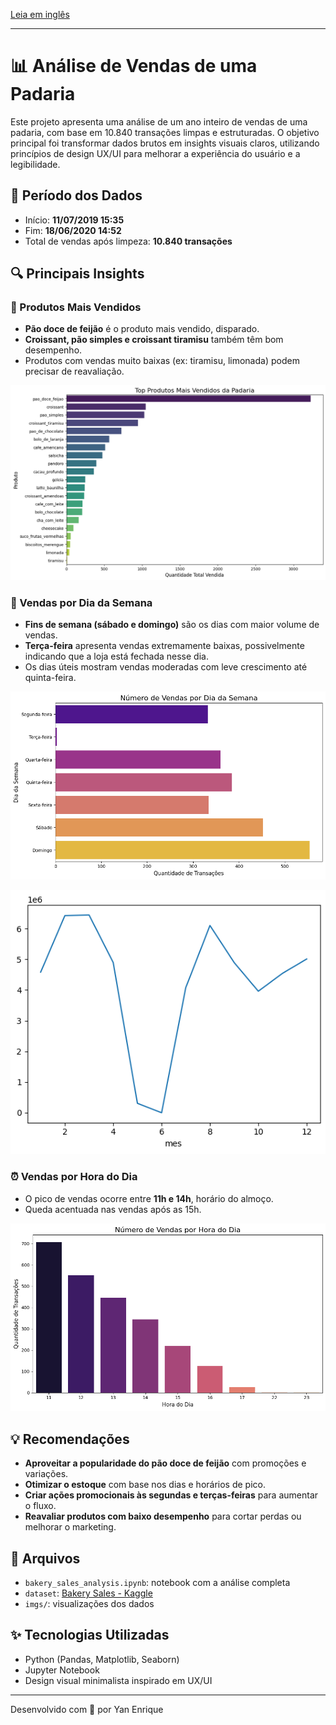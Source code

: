 
[Leia em inglês](README.md)

---

# 📊 Análise de Vendas de uma Padaria

Este projeto apresenta uma análise de um ano inteiro de vendas de uma padaria, com base em 10.840 transações limpas e estruturadas. O objetivo principal foi transformar dados brutos em insights visuais claros, utilizando princípios de design UX/UI para melhorar a experiência do usuário e a legibilidade.

## 📅 Período dos Dados
- Início: **11/07/2019 15:35**
- Fim: **18/06/2020 14:52**
- Total de vendas após limpeza: **10.840 transações**

## 🔍 Principais Insights

### 🥖 Produtos Mais Vendidos
- **Pão doce de feijão** é o produto mais vendido, disparado.
- **Croissant, pão simples e croissant tiramisu** também têm bom desempenho.
- Produtos com vendas muito baixas (ex: tiramisu, limonada) podem precisar de reavaliação.

![Produtos mais vendidos](produtos_mais_vendidos.png)

### 📆 Vendas por Dia da Semana
- **Fins de semana (sábado e domingo)** são os dias com maior volume de vendas.
- **Terça-feira** apresenta vendas extremamente baixas, possivelmente indicando que a loja está fechada nesse dia.
- Os dias úteis mostram vendas moderadas com leve crescimento até quinta-feira.

![Número de vendas por dia](numero_de_vendas_por_dia.png)

![Número de vendas ao longo do tempo](vendas_ao_longo_do_tempo.png)

### ⏰ Vendas por Hora do Dia
- O pico de vendas ocorre entre **11h e 14h**, horário do almoço.
- Queda acentuada nas vendas após as 15h.

![Número de vendas por hora](numero_de_vendas_por_hora.png)

## 💡 Recomendações
- **Aproveitar a popularidade do pão doce de feijão** com promoções e variações.
- **Otimizar o estoque** com base nos dias e horários de pico.
- **Criar ações promocionais às segundas e terças-feiras** para aumentar o fluxo.
- **Reavaliar produtos com baixo desempenho** para cortar perdas ou melhorar o marketing.

## 📁 Arquivos
- `bakery_sales_analysis.ipynb`: notebook com a análise completa
- `dataset`: [Bakery Sales - Kaggle](https://www.kaggle.com/datasets/hosubjeong/bakery-sales)
- `imgs/`: visualizações dos dados

## ✨ Tecnologias Utilizadas
- Python (Pandas, Matplotlib, Seaborn)
- Jupyter Notebook
- Design visual minimalista inspirado em UX/UI

---
Desenvolvido com 💚 por Yan Enrique
